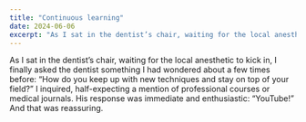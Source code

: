 ```yaml
---
title: "Continuous learning"
date: 2024-06-06
excerpt: "As I sat in the dentist’s chair, waiting for the local anesthetic to kick in, I finally asked the dentist something I had wondered about a few times before: “How do you keep up with new techniques and stay on top of your field?” I inquired, half-expecting a mention of professional courses or medical journals. His response was immediate and enthusiastic: “YouTube!” And that was reassuring."
---
```

As I sat in the dentist’s chair, waiting for the local anesthetic to kick in, I finally asked the dentist something I had wondered about a few times before: “How do you keep up with new techniques and stay on top of your field?” I inquired, half-expecting a mention of professional courses or medical journals. His response was immediate and enthusiastic: “YouTube!” And that was reassuring.
